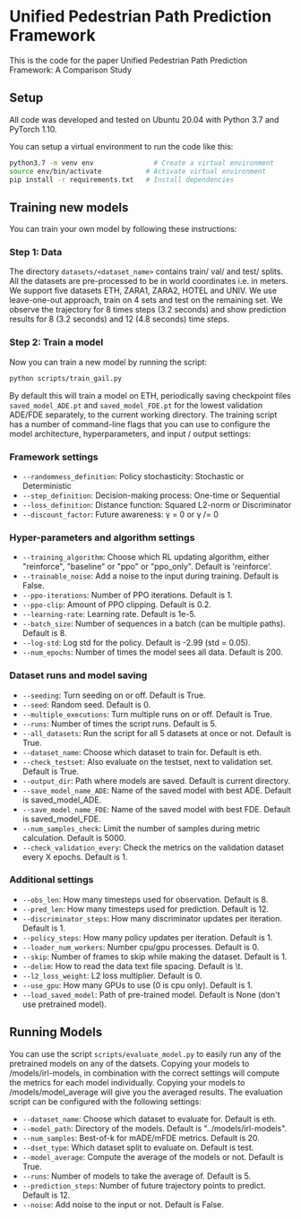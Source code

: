 # Unified Pedestrian Path Prediction Framework

This is the code for the paper Unified Pedestrian Path Prediction Framework: A Comparison Study


## Setup
All code was developed and tested on Ubuntu 20.04 with Python 3.7 and PyTorch 1.10.

You can setup a virtual environment to run the code like this:

```bash
python3.7 -m venv env               # Create a virtual environment
source env/bin/activate           # Activate virtual environment
pip install -r requirements.txt   # Install dependencies
```


## Training new models
You can train your own model by following these instructions:

### Step 1: Data

The directory `datasets/<dataset_name>` contains train/ val/ and test/ splits. All the datasets are pre-processed to be in world coordinates i.e. in meters. We support five datasets ETH, ZARA1, ZARA2, HOTEL and UNIV. We use leave-one-out approach, train on 4 sets and test on the remaining set. We observe the trajectory for 8 times steps (3.2 seconds) and show prediction results for 8 (3.2 seconds) and 12 (4.8 seconds) time steps.

### Step 2: Train a model

Now you can train a new model by running the script:

```bash
python scripts/train_gail.py
```

By default this will train a model on ETH, periodically saving checkpoint files `saved_model_ADE.pt` and `saved_model_FDE.pt` for the lowest validation ADE/FDE separately, to the current working directory. The training script has a number of command-line flags that you can use to configure the model architecture, hyperparameters, and input / output settings:

### Framework settings

- `--randomness_definition`: Policy stochasticity: Stochastic or Deterministic
- `--step_definition`: Decision-making process: One-time or Sequential
- `--loss_definition`: Distance function: Squared L2-norm or Discriminator
- `--discount_factor`: Future awareness: γ = 0 or γ /= 0

### Hyper-parameters and algorithm settings

- `--training_algorithm`: Choose which RL updating algorithm, either "reinforce", "baseline" or "ppo" or "ppo_only". Default is 'reinforce'.
- `--trainable_noise`: Add a noise to the input during training. Default is False.
- `--ppo-iterations`: Number of PPO iterations. Default is 1.
- `--ppo-clip`: Amount of PPO clipping. Default is 0.2.
- `--learning-rate`: Learning rate. Default is 1e-5.
- `--batch_size`: Number of sequences in a batch (can be multiple paths). Default is 8.
- `--log-std`: Log std for the policy. Default is -2.99 (std = 0.05).
- `--num_epochs`: Number of times the model sees all data. Default is 200.

### Dataset runs and model saving

- `--seeding`: Turn seeding on or off. Default is True.
- `--seed`: Random seed. Default is 0.
- `--multiple_executions`: Turn multiple runs on or off. Default is True.
- `--runs`: Number of times the script runs. Default is 5.
- `--all_datasets`: Run the script for all 5 datasets at once or not. Default is True.
- `--dataset_name`: Choose which dataset to train for. Default is eth.
- `--check_testset`: Also evaluate on the testset, next to validation set. Default is True.
- `--output_dir`: Path where models are saved. Default is current directory.
- `--save_model_name_ADE`: Name of the saved model with best ADE. Default is saved_model_ADE.
- `--save_model_name_FDE`: Name of the saved model with best FDE. Default is saved_model_FDE.
- `--num_samples_check`: Limit the number of samples during metric calculation. Default is 5000.
- `--check_validation_every`: Check the metrics on the validation dataset every X epochs. Default is 1.


### Additional settings

- `--obs_len`: How many timesteps used for observation. Default is 8.
- `--pred_len`: How many timesteps used for prediction. Default is 12.
- `--discriminator_steps`: How many discriminator updates per iteration. Default is 1.
- `--policy_steps`: How many policy updates per iteration. Default is 1.
- `--loader_num_workers`: Number cpu/gpu processes. Default is 0.
- `--skip`: Number of frames to skip while making the dataset. Default is 1.
- `--delim`: How to read the data text file spacing. Default is \t.
- `--l2_loss_weight`: L2 loss multiplier. Default is 0.
- `--use_gpu`: How many GPUs to use (0 is cpu only). Default is 1.
- `--load_saved_model`: Path of pre-trained model. Default is None (don't use pretrained model).



## Running Models
You can use the script `scripts/evaluate_model.py` to easily run any of the pretrained models on any of the datsets.
Copying your models to /models/irl-models, in combination with the correct settings will compute the metrics for each model individually.
Copying your models to /models/model_average will give you the averaged results.
The evaluation script can be configured with the following settings:

- `--dataset_name`: Choose which dataset to evaluate for. Default is eth.
- `--model_path`: Directory of the models. Default is "../models/irl-models".
- `--num_samples`: Best-of-k for mADE/mFDE metrics. Default is 20.
- `--dset_type`: Which dataset split to evaluate on. Default is test.
- `--model_average`: Compute the average of the models or not. Default is True.
- `--runs`: Number of models to take the average of. Default is 5.
- `--prediction_steps`: Number of future trajectory points to predict. Default is 12.
- `--noise`: Add noise to the input or not. Default is False.




